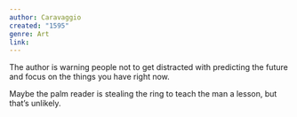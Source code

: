 ```yaml
---
author: Caravaggio
created: "1595"
genre: Art
link:
---
```


The author is warning people not to get distracted with predicting the future and focus on the things you have right now.

Maybe the palm reader is stealing the ring to teach the man a lesson, but that’s unlikely.